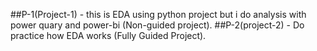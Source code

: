##P-1(Project-1) - this is EDA using python project but i do analysis with power quary and power-bi (Non-guided project).
##P-2(project-2) - Do practice how EDA works (Fully Guided Project).
